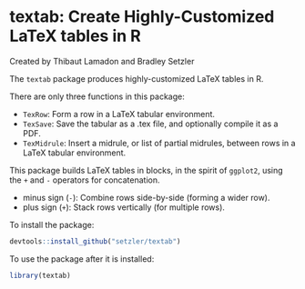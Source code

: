 textab: Create Highly-Customized LaTeX tables in R
================

Created by Thibaut Lamadon and Bradley Setzler

The `textab` package produces highly-customized LaTeX tables in R.

There are only three functions in this package:

- `TexRow`: Form a row in a LaTeX tabular environment.
- `TexSave`: Save the tabular as a .tex file, and optionally compile it
  as a PDF.
- `TexMidrule`: Insert a midrule, or list of partial midrules, between
  rows in a LaTeX tabular environment.

This package builds LaTeX tables in blocks, in the spirit of `ggplot2`,
using the `+` and `-` operators for concatenation.

- minus sign (`-`): Combine rows side-by-side (forming a wider row).
- plus sign (`+`): Stack rows vertically (for multiple rows).

To install the package:

``` r
devtools::install_github("setzler/textab")
```

To use the package after it is installed:

``` r
library(textab)
```
